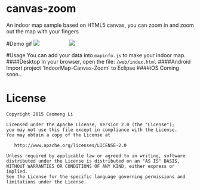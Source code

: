# canvas-zoom
An indoor map sample based on HTML5 canvas, you can zoom in and zoom out the map with your fingers

#Demo gif
![](https://github.com/licaomeng/canvas-zoom/blob/master/demo1.gif)<span style="backgroud-color:rgb(0,0,0)">&nbsp;&nbsp;&nbsp;&nbsp;&nbsp;&nbsp;&nbsp;&nbsp;&nbsp;&nbsp;&nbsp;&nbsp;&nbsp;&nbsp;&nbsp;&nbsp;&nbsp;&nbsp;&nbsp;</span>
![](https://github.com/licaomeng/canvas-zoom/blob/master/demo2.gif)

#Usage
You can add your data into ```mapinfo.js``` to make your indoor map.
####Desktop
In your browser, open the file: ```/web/index.html```
####Android
Import project 'IndoorMap-Canvas-Zoom' to Eclipse
####iOS
Coming soon...

License
=======

    Copyright 2015 Caomeng Li

    Licensed under the Apache License, Version 2.0 (the "License");
    you may not use this file except in compliance with the License.
    You may obtain a copy of the License at

       http://www.apache.org/licenses/LICENSE-2.0

    Unless required by applicable law or agreed to in writing, software
    distributed under the License is distributed on an "AS IS" BASIS,
    WITHOUT WARRANTIES OR CONDITIONS OF ANY KIND, either express or implied.
    See the License for the specific language governing permissions and
    limitations under the License.
